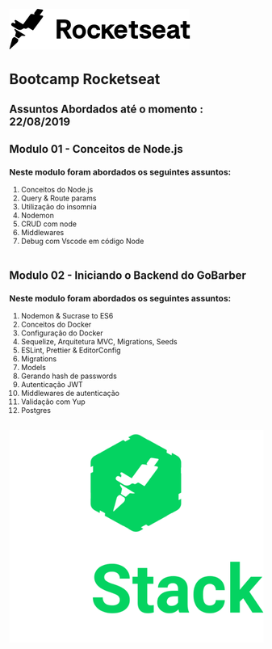 ![Rocketseat GoStack](assets/images/logo-rocketseat.svg)

# Bootcamp Rocketseat
## Assuntos Abordados até o momento : 22/08/2019

## Modulo 01 - Conceitos de Node.js

### Neste modulo foram abordados os seguintes assuntos:

1. Conceitos do Node.js
2. Query & Route params
3. Utilização do insomnia
4. Nodemon
5. CRUD com node
6. Middlewares
7. Debug com Vscode em código Node<br/><br/>
## Modulo 02 - Iniciando o Backend do GoBarber

### Neste modulo foram abordados os seguintes assuntos:

1. Nodemon & Sucrase to ES6
2. Conceitos do Docker
3. Configuração do Docker
4. Sequelize, Arquitetura MVC, Migrations, Seeds
5. ESLint, Prettier & EditorConfig
6. Migrations
7. Models
8. Gerando hash de passwords
9. Autenticação JWT
10. Middlewares de autenticação
11. Validação com Yup
12. Postgres<br/><br/>


![Rocketseat GoStack](assets/images/logo-gostack.svg)
